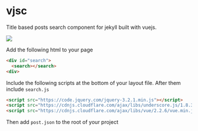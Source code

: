 # vjsc

Title based posts search component for jekyll built with vuejs.

![](./demo.gif)

Add the following html to your page

```html
<div id="search">
  <search></search>
<div>
```

Include the following scripts at the bottom of your layout file.
After them include `search.js`

```html
<script src="https://code.jquery.com/jquery-3.2.1.min.js"></script>
<script src="https://cdnjs.cloudflare.com/ajax/libs/underscore.js/1.8.3/underscore-min.js"></script>
<script src="https://cdnjs.cloudflare.com/ajax/libs/vue/2.2.6/vue.min.js"></script>
```


Then add `post.json` to the root of your project
